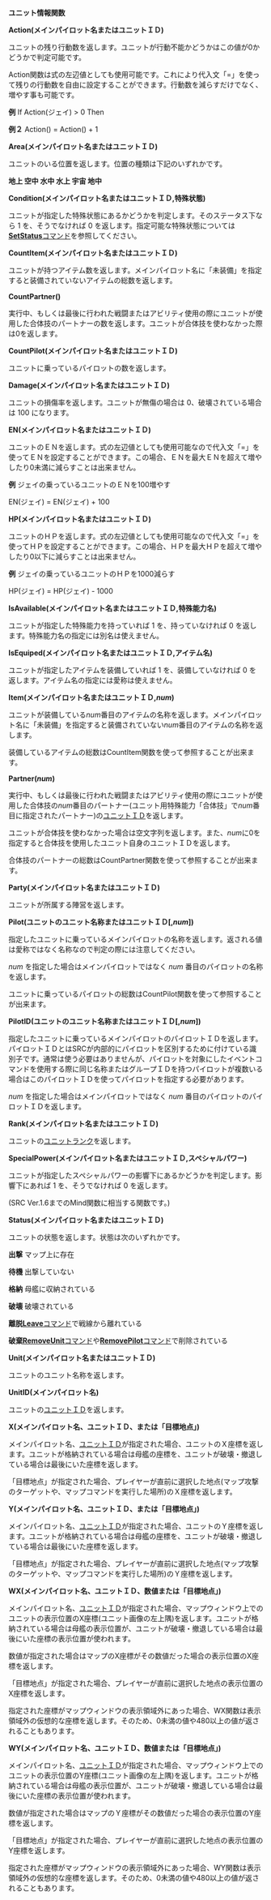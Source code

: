 **ユニット情報関数**

**Action(メインパイロット名またはユニットＩＤ)**

ユニットの残り行動数を返します。ユニットが行動不能かどうかはこの値が0かどうかで判定可能です。

Action関数は式の左辺値としても使用可能です。これにより代入文「=」を使って残りの行動数を自由に設定することができます。行動数を減らすだけでなく、増やす事も可能です。

**例** If Action(ジェイ) &gt; 0 Then

**例２** Action() = Action() + 1

**Area(メインパイロット名またはユニットＩＤ)**

ユニットのいる位置を返します。位置の種類は下記のいずれかです。

**地上  空中  水中  水上  宇宙  地中**

**Condition(メインパイロット名またはユニットＩＤ,特殊状態)**

ユニットが指定した特殊状態にあるかどうかを判定します。そのステータス下なら 1 を、そうでなければ 0 を返します。指定可能な特殊状態については[**SetStatus**コマンド](SetStatusコマンド)を参照してください。

**CountItem(メインパイロット名またはユニットＩＤ)**

ユニットが持つアイテム数を返します。メインパイロット名に「未装備」を指定すると装備されていないアイテムの総数を返します。

**CountPartner()**

実行中、もしくは最後に行われた戦闘またはアビリティ使用の際にユニットが使用した合体技のパートナーの数を返します。ユニットが合体技を使わなかった際は0を返します。

**CountPilot(メインパイロット名またはユニットＩＤ)**

ユニットに乗っているパイロットの数を返します。

**Damage(メインパイロット名またはユニットＩＤ)**

ユニットの損傷率を返します。ユニットが無傷の場合は 0、破壊されている場合は 100 になります。

**EN(メインパイロット名またはユニットＩＤ)**

ユニットのＥＮを返します。式の左辺値としても使用可能なので代入文「=」を使ってＥＮを設定することができます。この場合、ＥＮを最大ＥＮを超えて増やしたり0未満に減らすことは出来ません。

**例** ジェイの乗っているユニットのＥＮを100増やす

EN(ジェイ) = EN(ジェイ) + 100

**HP(メインパイロット名またはユニットＩＤ)**

ユニットのＨＰを返します。式の左辺値としても使用可能なので代入文「=」を使ってＨＰを設定することができます。この場合、ＨＰを最大ＨＰを超えて増やしたり0以下に減らすことは出来ません。

**例** ジェイの乗っているユニットのＨＰを1000減らす

HP(ジェイ) = HP(ジェイ) - 1000

**IsAvailable(メインパイロット名またはユニットＩＤ,特殊能力名)**

ユニットが指定した特殊能力を持っていれば 1 を、持っていなければ 0 を返します。特殊能力名の指定には別名は使えません。

**IsEquiped(メインパイロット名またはユニットＩＤ,アイテム名)**

ユニットが指定したアイテムを装備していれば 1 を、装備していなければ 0 を返します。アイテム名の指定には愛称は使えません。

**Item(メインパイロット名またはユニットＩＤ,*num*)**

ユニットが装備している*num*番目のアイテムの名称を返します。メインパイロット名に「未装備」を指定すると装備されていない*num*番目のアイテムの名称を返します。

装備しているアイテムの総数はCountItem関数を使って参照することが出来ます。

**Partner(*num*)**

実行中、もしくは最後に行われた戦闘またはアビリティ使用の際にユニットが使用した合体技の*num*番目のパートナー(ユニット用特殊能力「合体技」で*num*番目に指定されたパートナー)の[ユニットＩＤ](ユニットＩＤ)を返します。

ユニットが合体技を使わなかった場合は空文字列を返します。また、*num*に0を指定すると合体技を使用したユニット自身のユニットＩＤを返します。

合体技のパートナーの総数はCountPartner関数を使って参照することが出来ます。

**Party(メインパイロット名またはユニットＩＤ)**

ユニットが所属する陣営を返します。

**Pilot(ユニットのユニット名称またはユニットＩＤ[,*num*])**

指定したユニットに乗っているメインパイロットの名称を返します。返される値は愛称ではなく名称なので判定の際には注意してください。

*num* を指定した場合はメインパイロットではなく *num* 番目のパイロットの名称を返します。

ユニットに乗っているパイロットの総数はCountPilot関数を使って参照することが出来ます。

**PilotID(ユニットのユニット名称またはユニットＩＤ[,*num*])**

指定したユニットに乗っているメインパイロットのパイロットＩＤを返します。パイロットＩＤとはSRCが内部的にパイロットを区別するために付けている識別子です。通常は使う必要はありませんが、パイロットを対象にしたイベントコマンドを使用する際に同じ名称またはグループＩＤを持つパイロットが複数いる場合はこのパイロットＩＤを使ってパイロットを指定する必要があります。

*num* を指定した場合はメインパイロットではなく *num* 番目のパイロットのパイロットＩＤを返します。

**Rank(メインパイロット名またはユニットＩＤ)**

ユニットの[ユニットランク](ユニットランク)を返します。

**SpecialPower(メインパイロット名またはユニットＩＤ,スペシャルパワー)**

ユニットが指定したスペシャルパワーの影響下にあるかどうかを判定します。影響下にあれば 1 を、そうでなければ 0 を返します。

(SRC Ver.1.6までのMind関数に相当する関数です。)

**Status(メインパイロット名またはユニットＩＤ)**

ユニットの状態を返します。状態は次のいずれかです。

**出撃**  マップ上に存在

**待機**  出撃していない

**格納**  母艦に収納されている

**破壊**  破壊されている

**離脱**[**Leave**コマンド](Leaveコマンド)で戦線から離れている

**破棄**[**RemoveUnit**コマンド](RemoveUnitコマンド)や[**RemovePilot**コマンド](RemovePilotコマンド)で削除されている

**Unit(メインパイロット名またはユニットＩＤ)**

ユニットのユニット名称を返します。

**UnitID(メインパイロット名)**

ユニットの[ユニットＩＤ](ユニットＩＤ)を返します。

**X(メインパイロット名、ユニットＩＤ、または「目標地点」)**

メインパイロット名、[ユニットＩＤ](ユニットＩＤ)が指定された場合、ユニットのＸ座標を返します。ユニットが格納されている場合は母艦の座標を、ユニットが破壊・撤退している場合は最後にいた座標を返します。

「目標地点」が指定された場合、プレイヤーが直前に選択した地点(マップ攻撃のターゲットや、マップコマンドを実行した場所)のＸ座標を返します。

**Y(メインパイロット名、ユニットＩＤ、または「目標地点」)**

メインパイロット名、[ユニットＩＤ](ユニットＩＤ)が指定された場合、ユニットのＹ座標を返します。ユニットが格納されている場合は母艦の座標を、ユニットが破壊・撤退している場合は最後にいた座標を返します。

「目標地点」が指定された場合、プレイヤーが直前に選択した地点(マップ攻撃のターゲットや、マップコマンドを実行した場所)のＹ座標を返します。

**WX(メインパイロット名、ユニットＩＤ、数値または「目標地点」)**

メインパイロット名、[ユニットＩＤ](ユニットＩＤ)が指定された場合、マップウィンドウ上でのユニットの表示位置のX座標(ユニット画像の左上隅)を返します。ユニットが格納されている場合は母艦の表示位置が、ユニットが破壊・撤退している場合は最後にいた座標の表示位置が使われます。

数値が指定された場合はマップのX座標がその数値だった場合の表示位置のX座標を返します。

「目標地点」が指定された場合、プレイヤーが直前に選択した地点の表示位置のX座標を返します。

指定された座標がマップウィンドウの表示領域外にあった場合、WX関数は表示領域外の仮想的な座標を返します。そのため、0未満の値や480以上の値が返されることもあります。

**WY(メインパイロット名、ユニットＩＤ、数値または「目標地点」)**

メインパイロット名、[ユニットＩＤ](ユニットＩＤ)が指定された場合、マップウィンドウ上でのユニットの表示位置のY座標(ユニット画像の左上隅)を返します。ユニットが格納されている場合は母艦の表示位置が、ユニットが破壊・撤退している場合は最後にいた座標の表示位置が使われます。

数値が指定された場合はマップのＹ座標がその数値だった場合の表示位置のY座標を返します。

「目標地点」が指定された場合、プレイヤーが直前に選択した地点の表示位置のY座標を返します。

指定された座標がマップウィンドウの表示領域外にあった場合、WY関数は表示領域外の仮想的な座標を返します。そのため、0未満の値や480以上の値が返されることもあります。
